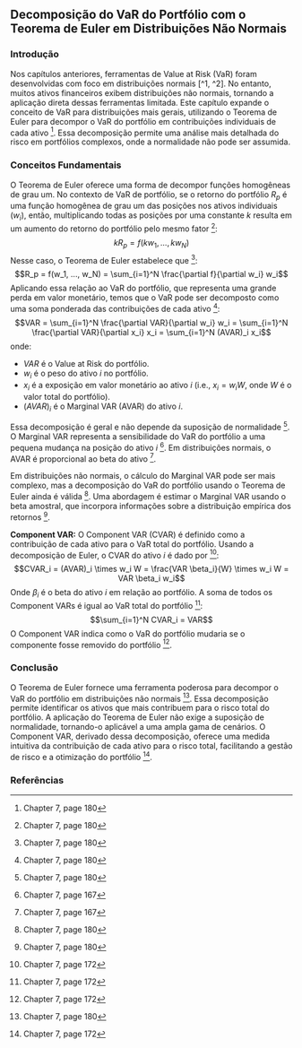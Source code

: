 ## Decomposição do VaR do Portfólio com o Teorema de Euler em Distribuições Não Normais

### Introdução
Nos capítulos anteriores, ferramentas de Value at Risk (VaR) foram desenvolvidas com foco em distribuições normais [^1, ^2]. No entanto, muitos ativos financeiros exibem distribuições não normais, tornando a aplicação direta dessas ferramentas limitada. Este capítulo expande o conceito de VaR para distribuições mais gerais, utilizando o Teorema de Euler para decompor o VaR do portfólio em contribuições individuais de cada ativo [^22]. Essa decomposição permite uma análise mais detalhada do risco em portfólios complexos, onde a normalidade não pode ser assumida.

### Conceitos Fundamentais
O Teorema de Euler oferece uma forma de decompor funções homogêneas de grau um. No contexto de VaR de portfólio, se o retorno do portfólio $R_p$ é uma função homogênea de grau um das posições nos ativos individuais ($w_i$), então, multiplicando todas as posições por uma constante $k$ resulta em um aumento do retorno do portfólio pelo mesmo fator [^22]:
$$kR_p = f(kw_1, ..., kw_N)$$
Nesse caso, o Teorema de Euler estabelece que [^22]:
$$R_p = f(w_1, ..., w_N) = \sum_{i=1}^N \frac{\partial f}{\partial w_i} w_i$$
Aplicando essa relação ao VaR do portfólio, que representa uma grande perda em valor monetário, temos que o VaR pode ser decomposto como uma soma ponderada das contribuições de cada ativo [^22]:
$$VAR = \sum_{i=1}^N \frac{\partial VAR}{\partial w_i} w_i = \sum_{i=1}^N \frac{\partial VAR}{\partial x_i} x_i = \sum_{i=1}^N (AVAR)_i x_i$$
onde:
*   $VAR$ é o Value at Risk do portfólio.
*   $w_i$ é o peso do ativo $i$ no portfólio.
*   $x_i$ é a exposição em valor monetário ao ativo $i$ (i.e., $x_i = w_i W$, onde $W$ é o valor total do portfólio).
*   $(AVAR)_i$ é o Marginal VAR (AVAR) do ativo $i$.

Essa decomposição é geral e não depende da suposição de normalidade [^22]. O Marginal VAR representa a sensibilidade do VaR do portfólio a uma pequena mudança na posição do ativo $i$ [^167]. Em distribuições normais, o AVAR é proporcional ao beta do ativo [^167].

Em distribuições não normais, o cálculo do Marginal VAR pode ser mais complexo, mas a decomposição do VaR do portfólio usando o Teorema de Euler ainda é válida [^22]. Uma abordagem é estimar o Marginal VAR usando o beta amostral, que incorpora informações sobre a distribuição empírica dos retornos [^22].

**Component VAR:**
O Component VAR (CVAR) é definido como a contribuição de cada ativo para o VaR total do portfólio. Usando a decomposição de Euler, o CVAR do ativo $i$ é dado por [^172]:
$$CVAR_i = (AVAR)_i \times w_i W = \frac{VAR \beta_i}{W} \times w_i W = VAR \beta_i w_i$$
Onde $\beta_i$ é o beta do ativo $i$ em relação ao portfólio. A soma de todos os Component VARs é igual ao VaR total do portfólio [^172]:
$$\sum_{i=1}^N CVAR_i = VAR$$
O Component VAR indica como o VaR do portfólio mudaria se o componente fosse removido do portfólio [^172].

### Conclusão
O Teorema de Euler fornece uma ferramenta poderosa para decompor o VaR do portfólio em distribuições não normais [^22]. Essa decomposição permite identificar os ativos que mais contribuem para o risco total do portfólio. A aplicação do Teorema de Euler não exige a suposição de normalidade, tornando-o aplicável a uma ampla gama de cenários. O Component VAR, derivado dessa decomposição, oferece uma medida intuitiva da contribuição de cada ativo para o risco total, facilitando a gestão de risco e a otimização do portfólio [^172].

### Referências
[^22]: Chapter 7, page 180
[^1]: Chapter 7, page 159
[^2]: Chapter 7, page 160
[^167]: Chapter 7, page 167
[^172]: Chapter 7, page 172
<!-- END -->